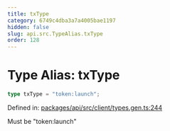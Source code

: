 ```yaml
---
title: txType
category: 6749c4dba3a7a4005bae1197
hidden: false
slug: api.src.TypeAlias.txType
order: 128
---
```


# Type Alias: txType

```ts
type txType = "token:launch";
```

Defined in: [packages/api/src/client/types.gen.ts:244](https://github.com/zkcloudworker/minatokens-lib/blob/main/packages/api/src/client/types.gen.ts#L244)

Must be "token:launch"
